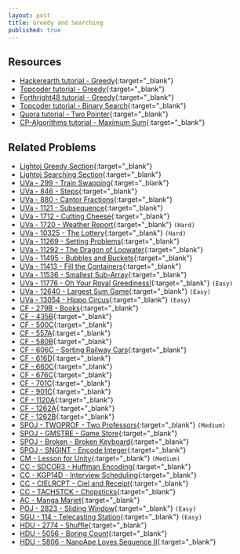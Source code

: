 ```yaml
---
layout: post
title: Greedy and Searching
published: true
---
```


## Resources

- [Hackerearth tutorial - Greedy](https://www.hackerearth.com/practice/algorithms/greedy/basics-of-greedy-algorithms/tutorial/){:target="_blank"}
- [Topcoder tutorial - Greedy](https://www.topcoder.com/community/competitive-programming/tutorials/greedy-is-good/){:target="_blank"}
- [Forthright48 tutorial - Greedy](https://forthright48-web.herokuapp.com/cpps/notes/intervalScheduling.md){:target="_blank"}
- [Topcoder tutorial - Binary Search](https://www.topcoder.com/community/competitive-programming/tutorials/binary-search){:target="_blank"}
- [Quora tutorial - Two Pointer](https://www.quora.com/q/techparoksha/The-Two-Pointer-Algorithm){:target="_blank"}
- [CP-Algorithms tutorial - Maximum Sum](https://cp-algorithms.com/others/maximum_average_segment.html){:target="_blank"}

## Related Problems

- [Lightoj Greedy Section](http://lightoj.com/volume_problemcategory.php?category=Greedy){:target="_blank"}
- [Lightoj Searching Section](http://lightoj.com/volume_problemcategory.php?main_category=Advanced%20Search%20Techniques){:target="_blank"}
- [UVa - 299 - Train Swapping](https://onlinejudge.org/external/2/299.pdf){:target="_blank"}
- [UVa - 846 - Steps](https://onlinejudge.org/external/8/846.pdf){:target="_blank"}
- [UVa - 880 - Cantor Fractions](https://onlinejudge.org/external/8/880.pdf){:target="_blank"}
- [UVa - 1121 - Subsequence](https://onlinejudge.org/external/11/1121.pdf){:target="_blank"}
- [UVa - 1712 - Cutting Cheese](https://onlinejudge.org/external/17/1712.pdf){:target="_blank"}
- [UVa - 1720 - Weather Report](https://onlinejudge.org/external/17/1720.pdf){:target="_blank"} `(Hard)`
- [UVa - 10325 - The Lottery](https://onlinejudge.org/external/103/10325.pdf){:target="_blank"} `(Hard)`
- [UVa - 11269 - Setting Problems](https://onlinejudge.org/external/112/11269.pdf){:target="_blank"}
- [UVa - 11292 - The Dragon of Loowater](https://onlinejudge.org/external/112/11292.pdf){:target="_blank"}
- [UVa - 11495 - Bubbles and Buckets](https://onlinejudge.org/external/114/11495.pdf){:target="_blank"}
- [UVa - 11413 - Fill the Containers](https://onlinejudge.org/external/114/11413.pdf){:target="_blank"}
- [UVa - 11536 - Smallest Sub-Array](https://vjudge.net/problem/UVA-11536/origin){:target="_blank"}
- [UVa - 11776 - Oh Your Royal Greediness!](https://onlinejudge.org/external/117/11776.pdf){:target="_blank"} `(Easy)`
- [UVa - 12640 - Largest Sum Game](https://onlinejudge.org/external/126/12640.pdff){:target="_blank"} `(Easy)`
- [UVa - 13054 - Hippo Circus](https://onlinejudge.org/external/130/13054.pdf){:target="_blank"} `(Easy)`
- [CF - 279B - Books](https://codeforces.com/problemset/problem/279/B){:target="_blank"}
- [CF - 435B](https://codeforces.com/problemset/problem/435/B){:target="_blank"}
- [CF - 500C](https://codeforces.com/problemset/problem/500/C){:target="_blank"}
- [CF - 557A](https://codeforces.com/problemset/problem/557/A){:target="_blank"}
- [CF - 580B](https://codeforces.com/problemset/problem/580/B){:target="_blank"}
- [CF - 606C - Sorting Railway Cars](https://codeforces.com/contest/606/problem/C){:target="_blank"}
- [CF - 616D](https://codeforces.com/problemset/problem/616/D){:target="_blank"}
- [CF - 660C](https://codeforces.com/problemset/problem/660/C){:target="_blank"}
- [CF - 676C](https://codeforces.com/problemset/problem/676/C){:target="_blank"}
- [CF - 701C](https://codeforces.com/problemset/problem/701/C){:target="_blank"}
- [CF - 901C](https://codeforces.com/problemset/problem/901/C){:target="_blank"}
- [CF - 1120A](https://codeforces.com/problemset/problem/1120/A){:target="_blank"}
- [CF - 1262A](https://codeforces.com/problemset/problem/1262/A){:target="_blank"}
- [CF - 1262B](https://codeforces.com/problemset/problem/1262/B){:target="_blank"}
- [SPOJ - TWOPROF - Two Professors](https://www.spoj.com/problems/TWOPROF/){:target="_blank"} `(Medium)`
- [SPOJ - GMSTRE - Game Store](https://www.spoj.com/problems/GMSTRE/en/){:target="_blank"}
- [SPOJ - Broken - Broken Keyboard](https://www.spoj.com/problems/BROKEN/en//){:target="_blank"}
- [SPOJ - SNGINT - Encode Integer](https://www.spoj.com/problems/SNGINT/en/){:target="_blank"}
- [CM - Lesson for Unity](https://algo.codemarshal.org/contests/subiupc-2015/problems/B){:target="_blank"} `(Medium)`
- [CC - SDCOR3 - Huffman Encoding](https://www.codechef.com/problems/SDCOR3){:target="_blank"}
- [CC - KGP14D - Interview Scheduling](https://www.codechef.com/problems/KGP14D){:target="_blank"}
- [CC - CIELRCPT - Ciel and Receipt](https://www.codechef.com/problems/CIELRCPT){:target="_blank"}
- [CC - TACHSTCK - Chopsticks](https://www.codechef.com/problems/TACHSTCK){:target="_blank"}
- [AC - Manga Marjet](https://atcoder.jp/contests/hitachi2020/tasks/hitachi2020_d){:target="_blank"}
- [POJ - 2823 - Sliding Window](http://poj.org/problem?id=2823){:target="_blank"} `(Easy)`
- [SGU - 114 - Telecasting Station](https://vjudge.net/problem/SGU-114){:target="_blank"} `(Easy)`
- [HDU - 2774 - Shuffle](http://acm.hdu.edu.cn/showproblem.php?pid=2774){:target="_blank"}
- [HDU - 5056 - Boring Count](http://acm.hdu.edu.cn/showproblem.php?pid=5056){:target="_blank"}
- [HDU - 5806 - NanoApe Loves Sequence Ⅱ](http://acm.hdu.edu.cn/showproblem.php?pid=5806){:target="_blank"}
